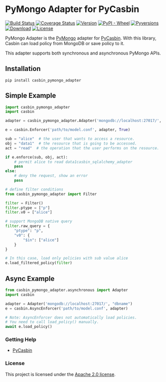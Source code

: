 PyMongo Adapter for PyCasbin
====

[![Build Status](https://www.travis-ci.org/officialpycasbin/pymongo-adapter.svg?branch=master)](https://www.travis-ci.org/officialpycasbin/pymongo-adapter)
[![Coverage Status](https://coveralls.io/repos/github/officialpycasbin/pymongo-adapter/badge.svg)](https://coveralls.io/github/officialpycasbin/pymongo-adapter)
[![Version](https://img.shields.io/pypi/v/casbin_pymongo_adapter.svg)](https://pypi.org/project/casbin_pymongo_adapter/)
[![PyPI - Wheel](https://img.shields.io/pypi/wheel/casbin_pymongo_adapter.svg)](https://pypi.org/project/casbin_pymongo_adapter/)
[![Pyversions](https://img.shields.io/pypi/pyversions/casbin_pymongo_adapter.svg)](https://pypi.org/project/casbin_pymongo_adapter/)
[![Download](https://img.shields.io/pypi/dm/casbin_pymongo_adapter.svg)](https://pypi.org/project/casbin_pymongo_adapter/)
[![License](https://img.shields.io/pypi/l/casbin_pymongo_adapter.svg)](https://pypi.org/project/casbin_pymongo_adapter/)

PyMongo Adapter is the [PyMongo](https://pypi.org/project/pymongo/) adapter for [PyCasbin](https://github.com/casbin/pycasbin). With this library, Casbin can load policy from MongoDB or save policy to it.

This adapter supports both synchronous and asynchronous PyMongo APIs.

## Installation

```
pip install casbin_pymongo_adapter
```

## Simple Example

```python
import casbin_pymongo_adapter
import casbin

adapter = casbin_pymongo_adapter.Adapter('mongodb://localhost:27017/', "dbname")

e = casbin.Enforcer('path/to/model.conf', adapter, True)

sub = "alice"  # the user that wants to access a resource.
obj = "data1"  # the resource that is going to be accessed.
act = "read"  # the operation that the user performs on the resource.

if e.enforce(sub, obj, act):
    # permit alice to read data1casbin_sqlalchemy_adapter
    pass
else:
    # deny the request, show an error
    pass

# define filter conditions
from casbin_pymongo_adapter import Filter

filter = Filter()
filter.ptype = ["p"]
filter.v0 = ["alice"]

# support MongoDB native query
filter.raw_query = {
    "ptype": "p",
    "v0": {
        "$in": ["alice"]
    }
}

# In this case, load only policies with sub value alice
e.load_filtered_policy(filter)
```

## Async Example

```python
from casbin_pymongo_adapter.asynchronous import Adapter
import casbin

adapter = Adapter('mongodb://localhost:27017/', "dbname")
e = casbin.AsyncEnforcer('path/to/model.conf', adapter)

# Note: AsyncEnforcer does not automatically load policies.
# You need to call load_policy() manually.
await e.load_policy()
```


### Getting Help

- [PyCasbin](https://github.com/casbin/pycasbin)

### License

This project is licensed under the [Apache 2.0 license](LICENSE).
